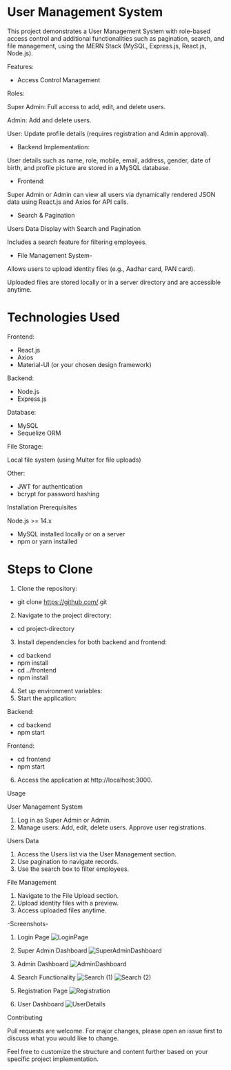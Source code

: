 # User Management System #

This project demonstrates a User Management System with role-based access control and additional functionalities such as pagination, search, and file management, using the MERN Stack (MySQL, Express.js, React.js, Node.js).



Features:

* Access Control Management


Roles:

Super Admin:   Full access to add, edit, and delete users.

Admin:   Add and delete users.

User:   Update profile details (requires registration and Admin approval).






* Backend Implementation:

User details such as name, role, mobile, email, address, gender, date of birth, and profile picture are stored in a MySQL database.


* Frontend:

Super Admin or Admin can view all users via dynamically rendered JSON data using React.js and Axios for API calls.




* Search & Pagination 

Users Data Display with Search and Pagination

Includes a search feature for filtering employees.


* File Management System-

Allows users to upload identity files (e.g., Aadhar card, PAN card).

Uploaded files are stored locally or in a server directory and are accessible anytime.



# Technologies Used

Frontend:
* React.js
* Axios
 * Material-UI (or your chosen design framework)


Backend:

* Node.js
* Express.js


Database:

* MySQL
* Sequelize ORM


File Storage:

Local file system (using Multer for file uploads)


Other:

* JWT for authentication
* bcrypt for password hashing





Installation Prerequisites

Node.js >= 14.x

* MySQL installed locally or on a server
* npm or yarn installed


# Steps to Clone

1. Clone the repository:
* git clone https://github.com/<your-repository>.git


2. Navigate to the project directory:
* cd project-directory

3. Install dependencies for both backend and frontend:
* cd backend
* npm install
* cd ../frontend
* npm install

4. Set up environment variables:
5. Start the application:

Backend:

* cd backend
* npm start

Frontend:

* cd frontend
* npm start

6. Access the application at http://localhost:3000.




Usage

User Management System
1. Log in as Super Admin or Admin.
2. Manage users:
Add, edit, delete users.
Approve user registrations.


Users Data

1. Access the Users list via the User Management section.
2. Use pagination to navigate records.
3. Use the search box to filter employees.



File Management

1. Navigate to the File Upload section.
2. Upload identity files with a preview.
3. Access uploaded files anytime.



-Screenshots-

1. Login Page
   ![LoginPage](https://github.com/user-attachments/assets/3bf35e20-c2a9-41c5-80b6-5a6d8eae1476)


2. Super Admin Dashboard
   ![SuperAdminDashboard](https://github.com/user-attachments/assets/c8a7804b-a3d3-4a28-99d7-d51641e5b153)

3. Admin Dashboard
   ![AdminDashboard](https://github.com/user-attachments/assets/a68fa32b-5f07-44a9-ba88-ea9167cf996b)


5. Search Functionality
   ![Search (1)](https://github.com/user-attachments/assets/34e012ec-e45c-4e5d-81d9-bef566fe4822)
   ![Search (2)](https://github.com/user-attachments/assets/2164aefe-37a1-4cce-b6f1-54f5a8b3ae69)


7. Registration Page
   ![Registration](https://github.com/user-attachments/assets/8e1ff8b6-c692-4503-a304-ed98f7f93f38)


9. User Dashboard
    ![UserDetails](https://github.com/user-attachments/assets/d28df808-e6e0-41d3-b6ce-9afa88916405)





Contributing

Pull requests are welcome. For major changes, please open an issue first to discuss what you would like to change.

Feel free to customize the structure and content further based on your specific project implementation.

